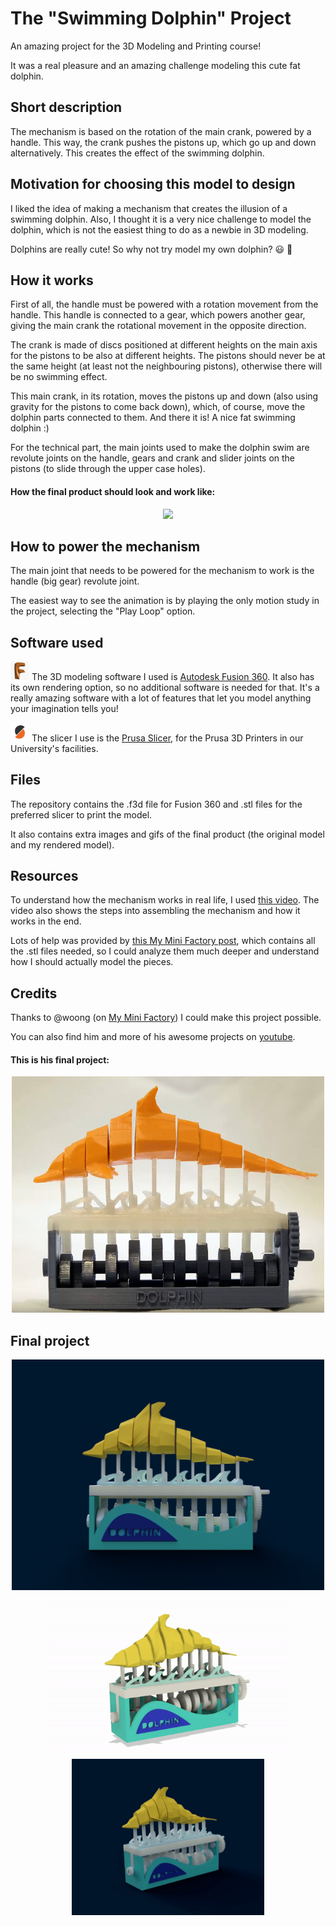 # The "Swimming Dolphin" Project

An amazing project for the 3D Modeling and Printing course! 

It was a real pleasure and an amazing challenge modeling this cute fat dolphin. 


## Short description

The mechanism is based on the rotation of the main crank, powered by a handle. This way, the crank pushes the pistons up, which go up and down alternatively. This creates the effect of the swimming dolphin.

## Motivation for choosing this model to design

I liked the idea of making a mechanism that creates the illusion of a swimming dolphin. Also, I thought it is a very nice challenge to model the dolphin, which is not the easiest thing to do as a newbie in 3D modeling.

Dolphins are really cute! So why not try model my own dolphin? :smiley: :dolphin:

## How it works

First of all, the handle must be powered with a rotation movement from the handle. This handle is connected to a gear, which powers another gear, giving the main crank the rotational movement in the opposite direction.

The crank is made of discs positioned at different heights on the main axis for the pistons to be also at different heights. The pistons should never be at the same height (at least not the neighbouring pistons), otherwise there will be no swimming effect.

This main crank, in its rotation, moves the pistons up and down (also using gravity for the pistons to come back down), which, of course, move the dolphin parts connected to them. And there it is! A nice fat swimming dolphin :)

For the technical part, the main joints used to make the dolphin swim are revolute joints on the handle, gears and crank and slider joints on the pistons (to slide through the upper case holes).

#### How the final product should look and work like:

<p align="center">
  <kbd>
    <img src="images/dolphin_final.gif">
  </kbd>
</p>

## How to power the mechanism

The main joint that needs to be powered for the mechanism to work is the handle (big gear) revolute joint.

The easiest way to see the animation is by playing the only motion study in the project, selecting the "Play Loop" option.

## Software used

<img src="images/fusion.png" width="30px"> The 3D modeling software I used is [Autodesk Fusion 360](https://www.autodesk.com/products/fusion-360/overview). It also has its own rendering option, so no additional software is needed for that. It's a really amazing software with a lot of features that let you model anything your imagination tells you!

<img src="images/prusa.png" width="30px"> The slicer I use is the [Prusa Slicer](https://www.prusa3d.com/prusaslicer/), for the Prusa 3D Printers in our University's facilities.

## Files

The repository contains the .f3d file for Fusion 360 and .stl files for the preferred slicer to print the model.

It also contains extra images and gifs of the final product (the original model and my rendered model).

## Resources

To understand how the mechanism works in real life, I used [this video](https://www.youtube.com/watch?v=Ot3GTSwU0ZI&feature=youtu.be). The video also shows the steps into assembling the mechanism and how it works in the end.

Lots of help was provided by [this My Mini Factory post](https://www.myminifactory.com/object/3d-print-swimming-dolphin-99277), which contains all the .stl files needed, so I could analyze them much deeper and understand how I should actually model the pieces.

## Credits

Thanks to @woong (on [My Mini Factory](https://www.myminifactory.com/users/woong)) I could make this project possible.

You can also find him and more of his awesome projects on [youtube](https://www.youtube.com/channel/UCFsPo0HoJVGO5o4ItV1kCXA).

#### This is his final project:
<p align="center">
  <kbd>
    <img src="images/final.jpg" width="500px">
  </kbd>
</p>


## Final project

<p align="center">
  <kbd>
    <img src="dolphin_side.png" width="500px">
  </kbd>
</p>


<p align="center">
  <kbd>
    <img src="motion_study.gif" height="250px">
  </kbd>
  <kbd>
    <img src="turntable.gif" height="250px">
  </kbd>
</p>



